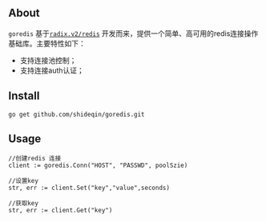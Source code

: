 ## About

`goredis` 基于[`radix.v2/redis`](https://github.com/mediocregopher/radix.v2/redis) 开发而来，提供一个简单、高可用的redis连接操作基础库。主要特性如下：

* 支持连接池控制；
* 支持连接auth认证；

## Install

```
go get github.com/shideqin/goredis.git
```

## Usage

```golang
//创建redis 连接
client := goredis.Conn("HOST", "PASSWD", poolSzie)

//设置key
str, err := client.Set("key","value",seconds)

//获取key
str, err := client.Get("key")


```
